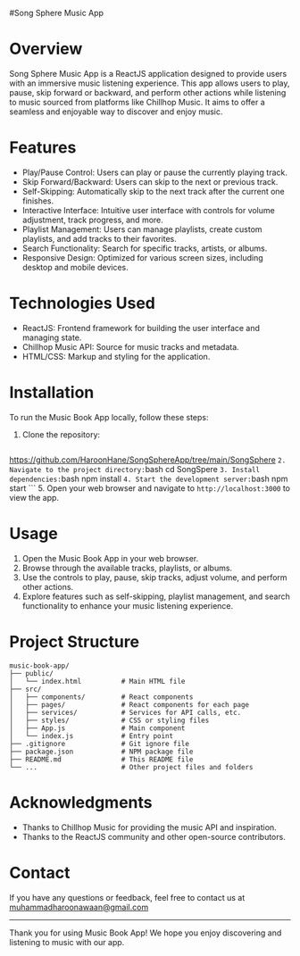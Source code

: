 #Song Sphere Music App

# Overview

Song Sphere Music App is a ReactJS application designed to provide users with an immersive music listening experience. This app allows users to play, pause, skip forward or backward, and perform other actions while listening to music sourced from platforms like Chillhop Music. It aims to offer a seamless and enjoyable way to discover and enjoy music.

# Features

- Play/Pause Control: Users can play or pause the currently playing track.
- Skip Forward/Backward: Users can skip to the next or previous track.
- Self-Skipping: Automatically skip to the next track after the current one finishes.
- Interactive Interface: Intuitive user interface with controls for volume adjustment, track progress, and more.
- Playlist Management: Users can manage playlists, create custom playlists, and add tracks to their favorites.
- Search Functionality: Search for specific tracks, artists, or albums.
- Responsive Design: Optimized for various screen sizes, including desktop and mobile devices.

# Technologies Used

- ReactJS: Frontend framework for building the user interface and managing state.
- Chillhop Music API: Source for music tracks and metadata.
- HTML/CSS: Markup and styling for the application.

# Installation

To run the Music Book App locally, follow these steps:

1. Clone the repository:
    ```bash
https://github.com/HaroonHane/SongSphereApp/tree/main/SongSphere
    ```
2. Navigate to the project directory:
    ```bash
    cd SongSpere
    ```
3. Install dependencies:
    ```bash
    npm install
    ```
4. Start the development server:
    ```bash
    npm start
    ```
5. Open your web browser and navigate to `http://localhost:3000` to view the app.

# Usage

1. Open the Music Book App in your web browser.
2. Browse through the available tracks, playlists, or albums.
3. Use the controls to play, pause, skip tracks, adjust volume, and perform other actions.
4. Explore features such as self-skipping, playlist management, and search functionality to enhance your music listening experience.

# Project Structure

```
music-book-app/
├── public/
│   └── index.html          # Main HTML file
├── src/
│   ├── components/         # React components
│   ├── pages/              # React components for each page
│   ├── services/           # Services for API calls, etc.
│   ├── styles/             # CSS or styling files
│   ├── App.js              # Main component
│   └── index.js            # Entry point
├── .gitignore              # Git ignore file
├── package.json            # NPM package file
├── README.md               # This README file
└── ...                     # Other project files and folders
```


# Acknowledgments

- Thanks to Chillhop Music for providing the music API and inspiration.
- Thanks to the ReactJS community and other open-source contributors.

# Contact

If you have any questions or feedback, feel free to contact us at muhammadharoonawaan@gmail.com 

---

Thank you for using Music Book App! We hope you enjoy discovering and listening to music with our app.
